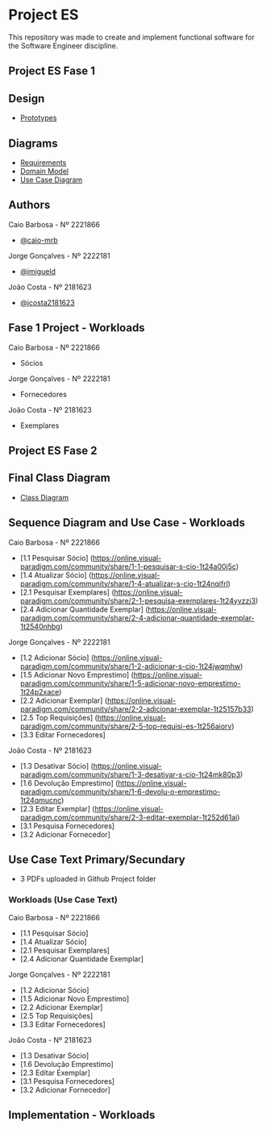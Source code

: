 
# Project ES

This repository was made to create and implement functional software for the Software Engineer discipline.

## Project ES Fase 1
## Design

- [Prototypes](https://www.figma.com/file/TsrRor4JOI7iGXT4iBUimx/prototipes_es?type=design&node-id=0%3A1&mode=design&t=V31ZtehsE9T3mUZI-1)

## Diagrams

- [Requirements](https://online.visual-paradigm.com/share.jsp?id=333332323139352d39)
- [Domain Model](https://online.visual-paradigm.com/share.jsp?id=333332323139352d32)
- [Use Case Diagram](https://online.visual-paradigm.com/share.jsp?id=333332323139352d31)

## Authors
Caio Barbosa - Nº 2221866
- [@caio-mrb](https://www.github.com/caio-mrb)
  
Jorge Gonçalves - Nº 2222181
- [@jmigueld](https://www.github.com/jmigueld)
  
João Costa - Nº 2181623
- [@jcosta2181623](https://www.github.com/jcosta2181623)

## Fase 1 Project - Workloads
Caio Barbosa - Nº 2221866
  - Sócios
    
Jorge Gonçalves - Nº 2222181
  - Fornecedores
    
João Costa - Nº 2181623
  - Exemplares

## Project ES Fase 2
## Final Class Diagram
- [Class Diagram](https://online.visual-paradigm.com/share.jsp?id=333332323139352d3239)
  
## Sequence Diagram and Use Case - Workloads
Caio Barbosa - Nº 2221866
- [1.1 Pesquisar Sócio] (https://online.visual-paradigm.com/community/share/1-1-pesquisar-s-cio-1t24a00j5c)
- [1.4 Atualizar Sócio] (https://online.visual-paradigm.com/community/share/1-4-atualizar-s-cio-1t24nqifrl)
- [2.1 Pesquisar Exemplares] (https://online.visual-paradigm.com/community/share/2-1-pesquisa-exemplares-1t24yvzzj3)
- [2.4 Adicionar Quantidade Exemplar] (https://online.visual-paradigm.com/community/share/2-4-adicionar-quantidade-exemplar-1t2540nhbg)
    
Jorge Gonçalves - Nº 2222181
- [1.2 Adicionar Sócio] (https://online.visual-paradigm.com/community/share/1-2-adicionar-s-cio-1t24jwqmhw)
- [1.5 Adicionar Novo Emprestimo] (https://online.visual-paradigm.com/community/share/1-5-adicionar-novo-emprestimo-1t24p2xace)
- [2.2 Adicionar Exemplar] (https://online.visual-paradigm.com/community/share/2-2-adicionar-exemplar-1t25157b33)
- [2.5 Top Requisições] (https://online.visual-paradigm.com/community/share/2-5-top-requisi-es-1t256aiorv)
- [3.3 Editar Fornecedores]
  
João Costa - Nº 2181623
- [1.3 Desativar Sócio] (https://online.visual-paradigm.com/community/share/1-3-desativar-s-cio-1t24mk80p3)
- [1.6 Devolução Emprestimo] (https://online.visual-paradigm.com/community/share/1-6-devolu-o-emprestimo-1t24qmucnc)
- [2.3 Editar Exemplar] (https://online.visual-paradigm.com/community/share/2-3-editar-exemplar-1t252d61ai)
- [3.1 Pesquisa Fornecedores]
- [3.2 Adicionar Fornecedor]
  
## Use Case Text Primary/Secundary
- 3 PDFs uploaded in Github Project folder
### Workloads (Use Case Text)
Caio Barbosa - Nº 2221866
- [1.1 Pesquisar Sócio] 
- [1.4 Atualizar Sócio]
- [2.1 Pesquisar Exemplares] 
- [2.4 Adicionar Quantidade Exemplar] 
    
Jorge Gonçalves - Nº 2222181
- [1.2 Adicionar Sócio] 
- [1.5 Adicionar Novo Emprestimo] 
- [2.2 Adicionar Exemplar] 
- [2.5 Top Requisições]
- [3.3 Editar Fornecedores]
  
João Costa - Nº 2181623
- [1.3 Desativar Sócio] 
- [1.6 Devolução Emprestimo]
- [2.3 Editar Exemplar] 
- [3.1 Pesquisa Fornecedores]
- [3.2 Adicionar Fornecedor]
  
## Implementation - Workloads

